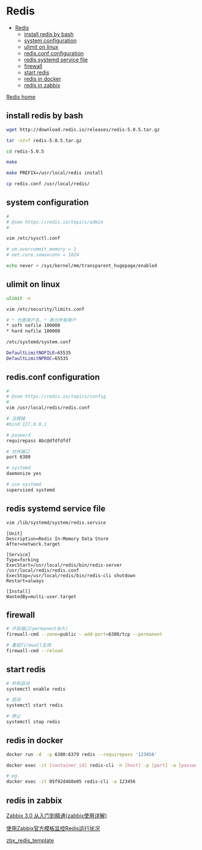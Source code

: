 # Redis

- [Redis](#redis)
  - [install redis by bash](#install-redis-by-bash)
  - [system configuration](#system-configuration)
  - [ulimit on linux](#ulimit-on-linux)
  - [redis.conf configuration](#redisconf-configuration)
  - [redis systemd service file](#redis-systemd-service-file)
  - [firewall](#firewall)
  - [start redis](#start-redis)
  - [redis in docker](#redis-in-docker)
  - [redis in zabbix](#redis-in-zabbix)

[Redis home](https://redis.io/)

## install redis by bash

```bash
wget http://download.redis.io/releases/redis-5.0.5.tar.gz

tar -xzvf redis-5.0.5.tar.gz

cd redis-5.0.5

make

make PREFIX=/usr/local/redis install

cp redis.conf /usr/local/redis/
```

## system configuration

```bash
#
# @see https://redis.io/topics/admin
#

vim /etc/sysctl.conf

# vm.overcommit_memory = 1
# net.core.somaxconn = 1024

echo never > /sys/kernel/mm/transparent_hugepage/enabled
```

## ulimit on linux

```bash
ulimit -n
```

```bash
vim /etc/security/limits.conf

# * 代表用户名，* 表示所有用户
* soft nofile 100000
* hard nofile 100000
```

```bash
/etc/systemd/system.conf

DefaultLimitNOFILE=65535
DefaultLimitNPROC=65535
```

## redis.conf configuration

```bash
#
# @see https://redis.io/topics/config
#
vim /usr/local/redis/redis.conf

# 注释掉
#bind 127.0.0.1

# pasword
requirepass Abc@dfdfdfdf

# 对外端口
port 6380

# systemd
daemonize yes

# use systemd
supervised systemd
```

## redis systemd service file

```bash
vim /lib/systemd/system/redis.service
```

```systemd
[Unit]
Description=Redis In-Memory Data Store
After=network.target

[Service]
Type=forking
ExecStart=/usr/local/redis/bin/redis-server /usr/local/redis/redis.conf
ExecStop=/usr/local/redis/bin/redis-cli shutdown
Restart=always

[Install]
WantedBy=multi-user.target
```

## firewall

```bash
# 开启端口(permanent永久)
firewall-cmd --zone=public --add-port=6380/tcp --permanent

# 重启firewall生效
firewall-cmd --reload
```

## start redis

```bash
# 开机启动
systemctl enable redis

# 启动
systemctl start redis

# 停止
systemctl stop redis
```

## redis in docker

``` bash
docker run -d  -p 6380:6379 redis --requirepass '123456'
```

``` bash
docker exec -it [container_id] redis-cli -h [host] -p [port] -a [password]

# eg.
docker exec -it 05f92d468e05 redis-cli -a 123456
```

## redis in zabbix

[Zabbix 3.0 从入门到精通(zabbix使用详解)](https://www.cnblogs.com/clsn/p/7885990.html)

[使用Zabbix官方模板监控Redis运行状况](https://www.cnblogs.com/configure/p/6253590.html)

[zbx_redis_template](https://github.com/ringliwei/zbx_redis_template)
